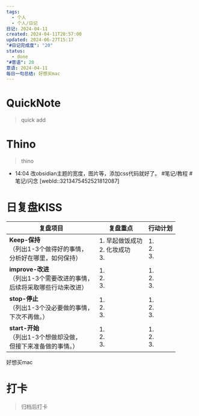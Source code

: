 ```yaml
---
tags:
  - 个人
  - 个人/日记
日记: 2024-04-11
created: 2024-04-11T20:57:00
updated: 2024-06-27T15:17
"#日记完成度": "20"
status:
  - done
"#意语": 20
意语: 2024-04-11
每日一句总结: 好想买mac
---
```

# QuickNote
> quick add

# Thino
> thino
- 14:04 
	改obsidian主题的宽度，图片等，添加css代码就好了。
	#笔记/教程 #笔记/闪念 [webId::3213475452521812087]

# 日复盘KISS
| **复盘项目**                                             | **复盘重点**                    | **行动计划**          |
| ---------------------------------------------------- | --------------------------- | ----------------- |
| **Keep-保持**<br>（列出1-3个做得好的事情，<br>   分析好在哪里，如何保持）     | 1.  早起做饭成功<br>2. 化妆成功<br>3. | 1.  <br>2. <br>3. |
| **improve-改进**<br>（列出1-3个需要改进的事情，<br>  后续将采取哪些行动来改进） | 1.  <br>2. <br>3.           | 1.  <br>2. <br>3. |
| **stop-停止**<br>（列出1-3个没必要做的事情，<br>下次不再做。）            | 1.  <br>2. <br>3.           | 1.  <br>2. <br>3. |
| **start-开始**<br>（列出1-3个想做却没做，<br>但接下来准备做的事情。）        | 1.  <br>2. <br>3.           | 1.  <br>2. <br>3. |

好想买mac

# 打卡
> 归档后打卡


